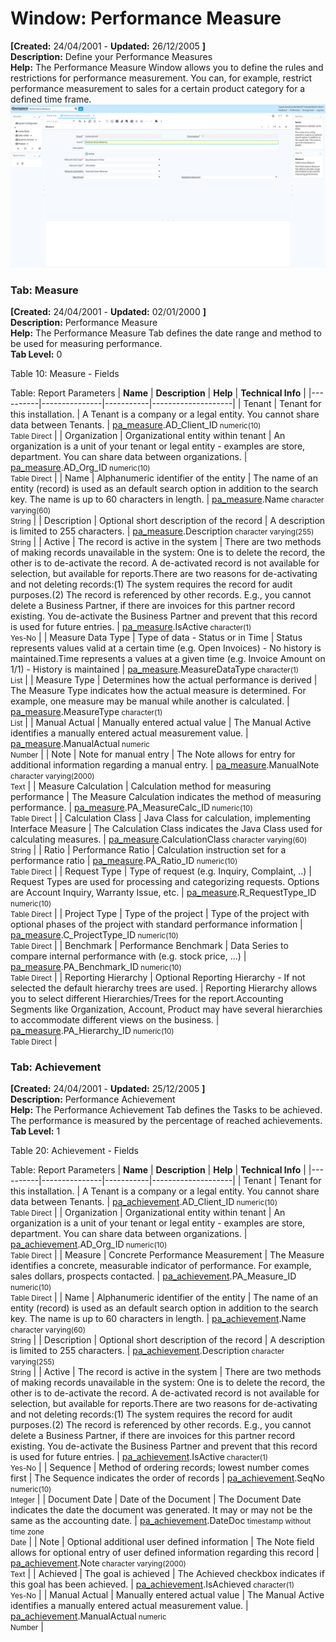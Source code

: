 # Window: Performance Measure

**[Created:** 24/04/2001 - **Updated:** 26/12/2005 **]**  
**Description:** Define your Performance Measures  
**Help:** The Performance Measure Window allows you to define the rules and restrictions for performance measurement.  You can, for example, restrict performance measurement to sales for a certain product category for a defined time frame.  
![](/img/docs/manual/PerformanceMeasure-Window_iDempiere_v12.0.0.png)

### Tab: Measure

**[Created:** 24/04/2001 - **Updated:** 02/01/2000 **]**   
**Description:** Performance Measure  
**Help:** The Performance Measure Tab defines the date range and method to be used for measuring performance.  
**Tab Level:** 0

Table 10: Measure - Fields 

Table: Report Parameters
| **Name** | **Description** | **Help** | **Technical Info** |
|----------|---------------|-----------|--------------------|
| Tenant | Tenant for this installation. | A Tenant is a company or a legal entity. You cannot share data between Tenants. | [pa_measure](https://idempiere-schemaspy.muriloht.com/adempiere/tables/pa_measure.html).AD_Client_ID<small> numeric(10) <br/> Table Direct</small> | 
| Organization | Organizational entity within tenant | An organization is a unit of your tenant or legal entity - examples are store, department. You can share data between organizations. | [pa_measure](https://idempiere-schemaspy.muriloht.com/adempiere/tables/pa_measure.html).AD_Org_ID<small> numeric(10) <br/> Table Direct</small> | 
| Name | Alphanumeric identifier of the entity | The name of an entity (record) is used as an default search option in addition to the search key. The name is up to 60 characters in length. | [pa_measure](https://idempiere-schemaspy.muriloht.com/adempiere/tables/pa_measure.html).Name<small> character varying(60) <br/> String</small> | 
| Description | Optional short description of the record | A description is limited to 255 characters. | [pa_measure](https://idempiere-schemaspy.muriloht.com/adempiere/tables/pa_measure.html).Description<small> character varying(255) <br/> String</small> | 
| Active | The record is active in the system | There are two methods of making records unavailable in the system: One is to delete the record, the other is to de-activate the record. A de-activated record is not available for selection, but available for reports.There are two reasons for de-activating and not deleting records:(1) The system requires the record for audit purposes.(2) The record is referenced by other records. E.g., you cannot delete a Business Partner, if there are invoices for this partner record existing. You de-activate the Business Partner and prevent that this record is used for future entries. | [pa_measure](https://idempiere-schemaspy.muriloht.com/adempiere/tables/pa_measure.html).IsActive<small> character(1) <br/> Yes-No</small> | 
| Measure Data Type | Type of data - Status or in Time | Status represents values valid at a certain time (e.g. Open Invoices) - No history is maintained.Time represents a values at a given time (e.g. Invoice Amount on 1/1) - History is maintained | [pa_measure](https://idempiere-schemaspy.muriloht.com/adempiere/tables/pa_measure.html).MeasureDataType<small> character(1) <br/> List</small> | 
| Measure Type | Determines how the actual performance is derived | The Measure Type indicates how the actual measure is determined.  For example, one measure may be manual while another is calculated. | [pa_measure](https://idempiere-schemaspy.muriloht.com/adempiere/tables/pa_measure.html).MeasureType<small> character(1) <br/> List</small> | 
| Manual Actual | Manually entered actual value | The Manual Active identifies a manually entered actual measurement value. | [pa_measure](https://idempiere-schemaspy.muriloht.com/adempiere/tables/pa_measure.html).ManualActual<small> numeric <br/> Number</small> | 
| Note | Note for manual entry | The Note allows for entry for additional information regarding a manual entry. | [pa_measure](https://idempiere-schemaspy.muriloht.com/adempiere/tables/pa_measure.html).ManualNote<small> character varying(2000) <br/> Text</small> | 
| Measure Calculation | Calculation method for measuring performance | The Measure Calculation indicates the method of measuring performance. | [pa_measure](https://idempiere-schemaspy.muriloht.com/adempiere/tables/pa_measure.html).PA_MeasureCalc_ID<small> numeric(10) <br/> Table Direct</small> | 
| Calculation Class | Java Class for calculation, implementing Interface Measure | The Calculation Class indicates the Java Class used for calculating measures. | [pa_measure](https://idempiere-schemaspy.muriloht.com/adempiere/tables/pa_measure.html).CalculationClass<small> character varying(60) <br/> String</small> | 
| Ratio | Performance Ratio | Calculation instruction set  for a performance ratio | [pa_measure](https://idempiere-schemaspy.muriloht.com/adempiere/tables/pa_measure.html).PA_Ratio_ID<small> numeric(10) <br/> Table Direct</small> | 
| Request Type | Type of request (e.g. Inquiry, Complaint, ..) | Request Types are used for processing and categorizing requests. Options are Account Inquiry, Warranty Issue, etc. | [pa_measure](https://idempiere-schemaspy.muriloht.com/adempiere/tables/pa_measure.html).R_RequestType_ID<small> numeric(10) <br/> Table Direct</small> | 
| Project Type | Type of the project | Type of the project with optional phases of the project with standard performance information | [pa_measure](https://idempiere-schemaspy.muriloht.com/adempiere/tables/pa_measure.html).C_ProjectType_ID<small> numeric(10) <br/> Table Direct</small> | 
| Benchmark | Performance Benchmark | Data Series to compare internal performance with (e.g. stock price, ...) | [pa_measure](https://idempiere-schemaspy.muriloht.com/adempiere/tables/pa_measure.html).PA_Benchmark_ID<small> numeric(10) <br/> Table Direct</small> | 
| Reporting Hierarchy | Optional Reporting Hierarchy - If not selected the default hierarchy trees are used. | Reporting Hierarchy allows you to select different Hierarchies/Trees for the report.Accounting Segments like Organization, Account, Product may have several hierarchies to accommodate different views on the business. | [pa_measure](https://idempiere-schemaspy.muriloht.com/adempiere/tables/pa_measure.html).PA_Hierarchy_ID<small> numeric(10) <br/> Table Direct</small> | 


### Tab: Achievement

**[Created:** 24/04/2001 - **Updated:** 25/12/2005 **]**   
**Description:** Performance Achievement  
**Help:** The Performance Achievement Tab defines the Tasks to be achieved.  The performance is measured by the percentage of reached achievements.  
**Tab Level:** 1

Table 20: Achievement - Fields 

Table: Report Parameters
| **Name** | **Description** | **Help** | **Technical Info** |
|----------|---------------|-----------|--------------------|
| Tenant | Tenant for this installation. | A Tenant is a company or a legal entity. You cannot share data between Tenants. | [pa_achievement](https://idempiere-schemaspy.muriloht.com/adempiere/tables/pa_achievement.html).AD_Client_ID<small> numeric(10) <br/> Table Direct</small> | 
| Organization | Organizational entity within tenant | An organization is a unit of your tenant or legal entity - examples are store, department. You can share data between organizations. | [pa_achievement](https://idempiere-schemaspy.muriloht.com/adempiere/tables/pa_achievement.html).AD_Org_ID<small> numeric(10) <br/> Table Direct</small> | 
| Measure | Concrete Performance Measurement | The Measure identifies a concrete, measurable indicator of performance.  For example, sales dollars, prospects contacted. | [pa_achievement](https://idempiere-schemaspy.muriloht.com/adempiere/tables/pa_achievement.html).PA_Measure_ID<small> numeric(10) <br/> Table Direct</small> | 
| Name | Alphanumeric identifier of the entity | The name of an entity (record) is used as an default search option in addition to the search key. The name is up to 60 characters in length. | [pa_achievement](https://idempiere-schemaspy.muriloht.com/adempiere/tables/pa_achievement.html).Name<small> character varying(60) <br/> String</small> | 
| Description | Optional short description of the record | A description is limited to 255 characters. | [pa_achievement](https://idempiere-schemaspy.muriloht.com/adempiere/tables/pa_achievement.html).Description<small> character varying(255) <br/> String</small> | 
| Active | The record is active in the system | There are two methods of making records unavailable in the system: One is to delete the record, the other is to de-activate the record. A de-activated record is not available for selection, but available for reports.There are two reasons for de-activating and not deleting records:(1) The system requires the record for audit purposes.(2) The record is referenced by other records. E.g., you cannot delete a Business Partner, if there are invoices for this partner record existing. You de-activate the Business Partner and prevent that this record is used for future entries. | [pa_achievement](https://idempiere-schemaspy.muriloht.com/adempiere/tables/pa_achievement.html).IsActive<small> character(1) <br/> Yes-No</small> | 
| Sequence | Method of ordering records; lowest number comes first | The Sequence indicates the order of records | [pa_achievement](https://idempiere-schemaspy.muriloht.com/adempiere/tables/pa_achievement.html).SeqNo<small> numeric(10) <br/> Integer</small> | 
| Document Date | Date of the Document | The Document Date indicates the date the document was generated.  It may or may not be the same as the accounting date. | [pa_achievement](https://idempiere-schemaspy.muriloht.com/adempiere/tables/pa_achievement.html).DateDoc<small> timestamp without time zone <br/> Date</small> | 
| Note | Optional additional user defined information | The Note field allows for optional entry of user defined information regarding this record | [pa_achievement](https://idempiere-schemaspy.muriloht.com/adempiere/tables/pa_achievement.html).Note<small> character varying(2000) <br/> Text</small> | 
| Achieved | The goal is achieved | The Achieved checkbox indicates if this goal has been achieved. | [pa_achievement](https://idempiere-schemaspy.muriloht.com/adempiere/tables/pa_achievement.html).IsAchieved<small> character(1) <br/> Yes-No</small> | 
| Manual Actual | Manually entered actual value | The Manual Active identifies a manually entered actual measurement value. | [pa_achievement](https://idempiere-schemaspy.muriloht.com/adempiere/tables/pa_achievement.html).ManualActual<small> numeric <br/> Number</small> | 


